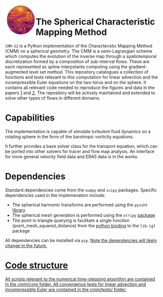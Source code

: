 <img align="left" height="100" width="100" src="./docs/assets/cmm-s2_logo.png">

# The Spherical Characteristic Mapping Method

`CMM-S2` is a Python implementation of the Characteristic Mapping Method (CMM) on a spherical geometry. The CMM is a semi-Lagrangian scheme which computes the evolution of the inverse map through a spatiotemporal discretization formed by a composition of sub-interval flows. These are each represented as spline interpolants computing using the gradient-augmented level set method. This repository catalogues a collection of functions and tests relevant to this computation for linear advection and the incompressible Euler equations on the two-torus and on the sphere. It contains all relevant code needed to reproduce the figures and data in the papers [1](https://www.sciencedirect.com/science/article/pii/S0021999122009688?casa_token=XLpApKjiy_wAAAAA:d0pBJ0JlQfz7WpwiINySp_ceZF8ECV9v8xHKZ9PWz3QP7bKiyutZBS1HfOcpuk8L5_JQXCtD3g) and [2](https://arxiv.org/pdf/2302.01205.pdf). The repository will be actively maintained and extended to solve other types of flows in different domains.

# Capabilities

The implementation is capable of simulate turbulent fluid dynamics on a rotating sphere in the form of the barotropic vorticity equations.


It further provides a base solver class for the transport equation, which can be ported into other solvers for tracer and flow map analysis. An interface for more general velocity field data and ERA5 data is in the works. 




# Dependencies
Standard dependencies come from the `numpy` and `scipy` packages. Specific dependencies used in the implemenation include:

- The spherical harmonic transforms are performed using the `pyssht` [library](https://pypi.org/project/pyssht/)
- The spherical mesh generation is performed using the `stripy` [package](https://pypi.org/project/stripy/)
- The point in triangle querying is facilitate a single function (point_mesh_squared_distance) from the [python binding](https://libigl.github.io/libigl-python-bindings/) to the `lib-igl` package

All dependencies can be installed via `pip`. <u> Note <u> the dependencies will likely change in the future. 

# Code structure

All scripts relevant to the numerical time-stepping algorithm are contained in the cmm/core folder. All convergence tests for linear advection and incompressible Euler are contained in the cmm/tests/ folder. 
